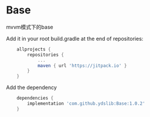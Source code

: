 # Base

mvvm模式下的base

Add it in your root build.gradle at the end of repositories:

```groovy
    allprojects {
        repositories {
            ...
            maven { url 'https://jitpack.io' }
        }
    }
```

Add the dependency

```groovy
    dependencies {
        implementation 'com.github.ydslib:Base:1.0.2'
    }
```

